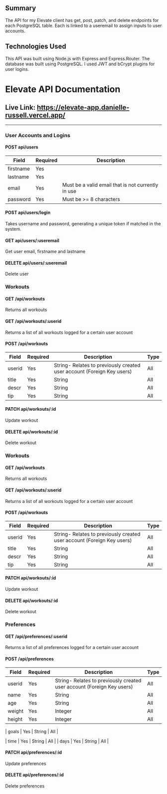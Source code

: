 ## Summary

The API for my Elevate client has get, post, patch, and delete endpoints for each PostgreSQL table. Each is linked to a useremail to assign inputs to user accounts.

## Technologies Used

This API was built using Node.js with Express and Express.Router. The database was built using PostgreSQL. I used JWT and bCrypt plugins for user logins.

# Elevate API Documentation

## Live Link: https://elevate-app.danielle-russell.vercel.app/

<hr>

### User Accounts and Logins

#### POST api/users

| Field     | Required | Description                                        |
| --------- | -------- | -------------------------------------------------- |
| firstname | Yes      |                                                    |
| lastname  | Yes      |                                                    |
| email     | Yes      | Must be a valid email that is not currently in use |
| password  | Yes      | Must be >= 8 characters                            |

#### POST api/users/login

Takes username and password, generating a unique token if matched in the system.

#### GET api/users/:useremail

Get user email, firstname and lastname

#### DELETE api/users/:useremail

Delete user

### Workouts

#### GET /api/workouts

Returns all workouts

#### GET /api/workouts/:userid

Returns a list of all workouts logged for a certain user account

#### POST /api/workouts

| Field  | Required | Description                                                            | Type |
| ------ | -------- | ---------------------------------------------------------------------- | ---- |
| userid | Yes      | String- Relates to previously created user account (Foreign Key users) | All  |
| title  | Yes      | String                                                                 | All  |
| descr  | Yes      | String                                                                 | All  |
| tip    | Yes      | String                                                                 | All  |

#### PATCH api/workouts/:id

Update workout

#### DELETE api/workouts/:id

Delete workout

### Workouts

#### GET /api/workouts

Returns all workouts

#### GET /api/workouts/:userid

Returns a list of all workouts logged for a certain user account

#### POST /api/workouts

| Field  | Required | Description                                                            | Type |
| ------ | -------- | ---------------------------------------------------------------------- | ---- |
| userid | Yes      | String- Relates to previously created user account (Foreign Key users) | All  |
| title  | Yes      | String                                                                 | All  |
| descr  | Yes      | String                                                                 | All  |
| tip    | Yes      | String                                                                 | All  |

#### PATCH api/workouts/:id

Update workout

#### DELETE api/workouts/:id

Delete workout

### Preferences

#### GET /api/preferences/:userid

Returns a list of all preferences logged for a certain user account

#### POST /api/preferences

| Field  | Required | Description                                                            | Type |
| ------ | -------- | ---------------------------------------------------------------------- | ---- |
| userid | Yes      | String- Relates to previously created user account (Foreign Key users) | All  |
| name   | Yes      | String                                                                 | All  |
| age    | Yes      | String                                                                 | All  |
| weight | Yes      | Integer                                                                | All  |
| height | Yes      | Integer                                                                | All  |

| goals | Yes | String | All |

| time | Yes | String | All |
| days | Yes | String | All |

#### PATCH api/preferences/:id

Update preferences

#### DELETE api/preferences/:id

Delete preferences
